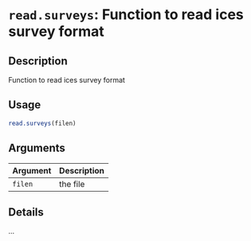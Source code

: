 # `read.surveys`: Function to read ices survey format

## Description


 Function to read ices survey format


## Usage

```r
read.surveys(filen)
```


## Arguments

Argument      |Description
------------- |----------------
```filen```     |     the file

## Details


 ...


